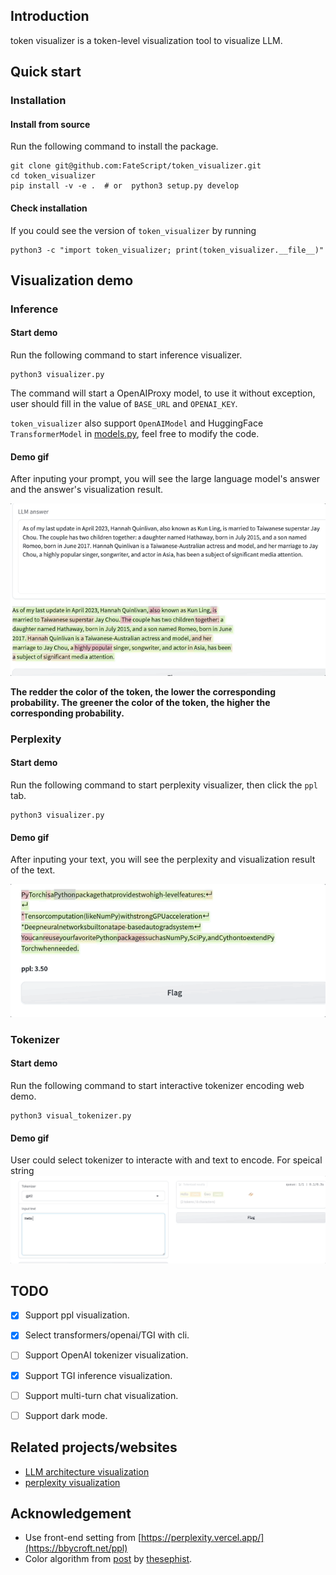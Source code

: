 
## Introduction
token visualizer is a token-level visualization tool to visualize LLM.

## Quick start

### Installation

#### Install from source

Run the following command to install the package.
```shell
git clone git@github.com:FateScript/token_visualizer.git
cd token_visualizer
pip install -v -e .  # or  python3 setup.py develop
```

#### Check installation

If you could see the version of `token_visualizer` by running 
```shell
python3 -c "import token_visualizer; print(token_visualizer.__file__)"
```

## Visualization demo

### Inference

#### Start demo
Run the following command to start inference visualizer.
```shell
python3 visualizer.py
```

The command will start a OpenAIProxy model, to use it without exception, user should fill in the value of `BASE_URL` and `OPENAI_KEY`.

`token_visualizer` also support `OpenAIModel` and HuggingFace `TransformerModel` in [models.py](https://github.com/FateScript/token_visualizer/blob/main/token_visualizer/models.py), feel free to modify the code.

#### Demo gif
After inputing your prompt, you will see the large language model's answer and the answer's visualization result.

<img src="assets/inference.gif">

**The redder the color of the token, the lower the corresponding probability. The greener the color of the token, the higher the corresponding probability.**

### Perplexity

#### Start demo
Run the following command to start perplexity visualizer, then click the `ppl` tab.

```shell
python3 visualizer.py
```

#### Demo gif
After inputing your text, you will see the perplexity and visualization result of the text.

<img src="assets/ppl.gif">

### Tokenizer

#### Start demo
Run the following command to start interactive tokenizer encoding web demo.

```shell
python3 visual_tokenizer.py
```

#### Demo gif
User could select tokenizer to interacte with and text to encode. For speical string 
<img src="assets/tokenizer.gif">


## TODO
- [x] Support ppl visualization.
- [x] Select transformers/openai/TGI with cli.
- [ ] Support OpenAI tokenizer visualization.
- [x] Support TGI inference visualization.
- [ ] Support multi-turn chat visualization.
- [ ] Support dark mode.


## Related projects/websites

* [LLM architecture visualization](https://bbycroft.net/llm)
* [perplexity visualization](https://bbycroft.net/ppl)


## Acknowledgement

* Use front-end setting from [https://perplexity.vercel.app/](https://bbycroft.net/ppl)
* Color algorithm from [post](https://twitter.com/thesephist/status/1617909119423500288) by [thesephist](https://twitter.com/thesephist).
